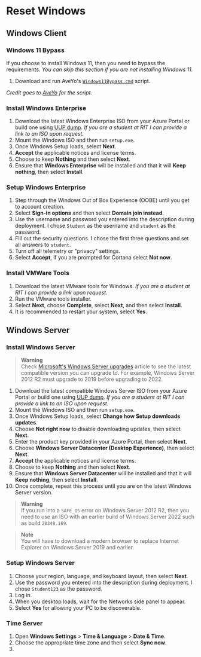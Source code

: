 # Reset Windows

## Windows Client

### Windows 11 Bypass

If you choose to install Windows 11, then you need to bypass the requirements.
*You can skip this section if you are not installing Windows 11.*

1. Download and run AveYo's [`Windows11Bypass.cmd`](/scripts/Windows11Bypass.cmd) script.

*Credit goes to [AveYo](https://github.com/AveYo/MediaCreationTool.bat/blob/979fd14f21a4e72c1599c0296a94dbd2fcc184ed/bypass11/Skip_TPM_Check_on_Dynamic_Update.cmd) for the script.*

### Install Windows Enterprise

1. Download the latest Windows Enterprise ISO from your Azure Portal or build one using [UUP dump](https://uupdump.net/).
   *If you are a student at RIT I can provide a link to an ISO upon request.* 
2. Mount the Windows ISO and then run `setup.exe`.
3. Once Windows Setup loads, select **Next**.
4. **Accept** the applicable notices and license terms.
5. Choose to keep **Nothing** and then select **Next**.
6. Ensure that **Windows Enterprise** will be installed and that it will **Keep nothing**, then select **Install**.

### Setup Windows Enterprise

1. Step through the Windows Out of Box Experience (OOBE) until you get to account creation.
2. Select **Sign-in options** and then select **Domain join instead**.
3. Use the username and password you entered into the description during deployment.
   I chose `Student` as the username and `student` as the password.
4. Fill out the security questions.
   I chose the first three questions and set all answers to `student`.
5. Turn off all telemetry or "privacy" settings.
6. Select **Accept**, if you are prompted for Cortana select **Not now**.

### Install VMWare Tools

1. Download the latest VMware tools for Windows.
   *If you are a student at RIT I can provide a link upon request.*
2. Run the VMware tools installer.
3. Select **Next**, choose **Complete**, select **Next**, and then select **Install**.
4. It is recommended to restart your system, select **Yes**.

## Windows Server

### Install Windows Server

> **Warning**\
> Check [Microsoft's Windows Server upgrades](https://learn.microsoft.com/en-us/windows-server/get-started/upgrade-overview#which-version-of-windows-server-should-i-upgrade-to) article to see the latest compatible version you can upgrade to.
> For example, Windows Server 2012 R2 must upgrade to 2019 before upgrading to 2022.

1. Download the latest compatible Windows Server ISO from your Azure Portal or build one using [UUP dump](https://uupdump.net/).
   *If you are a student at RIT I can provide a link to an ISO upon request.*
2. Mount the Windows ISO and then run `setup.exe`.
3. Once Windows Setup loads, select **Change how Setup downloads updates**.
4. Choose **Not right now** to disable downloading updates, then select **Next**.
5. Enter the product key provided in your Azure Portal, then select **Next**.
6. Choose **Windows Server Datacenter (Desktop Experience)**, then select **Next**.
7. **Accept** the applicable notices and license terms.
8. Choose to keep **Nothing** and then select **Next**.
9. Ensure that **Windows Server Datacenter** will be installed and that it will **Keep nothing**, then select **Install**.
10. Once complete, repeat this process until you are on the latest Windows Server version.

> **Warning**\
> If you run into a `SAFE_OS` error on Windows Server 2012 R2, then you need to use an ISO with an earlier build of Windows Server 2022 such as build `20348.169`.

> **Note**\
> You will have to download a modern browser to replace Internet Explorer on Windows Server 2019 and earlier.

### Setup Windows Server

1. Choose your region, language, and keyboard layout, then select **Next**.
2. Use the password you entered into the description during deployment.
   I chose `Student123` as the password.
3. Log in.
4. When you desktop loads, wait for the Networks side panel to appear.
5. Select **Yes** for allowing your PC to be discoverable.

### Time Server

1. Open **Windows Settings** > **Time & Language** > **Date & Time**.
2. Choose the appropriate time zone and then select **Sync now**.
3. 
